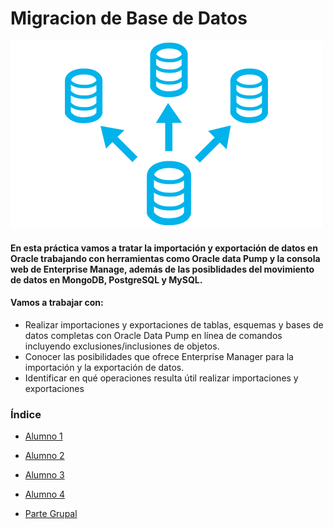 # Migracion de Base de Datos

![Migracion](image/Migracion.png)

#### En esta práctica vamos a tratar la importación y exportación de datos en Oracle trabajando con herramientas como Oracle data Pump y la consola web de Enterprise Manage, además de las posiblidades del movimiento de datos en MongoDB, PostgreSQL y MySQL.


#### Vamos a trabajar con:
* Realizar importaciones y exportaciones de tablas, esquemas y bases de datos completas con Oracle Data Pump en línea de comandos incluyendo exclusiones/inclusiones de objetos.
* Conocer las posibilidades que ofrece Enterprise Manager para la importación y la exportación de datos.
* Identificar en qué operaciones resulta útil realizar importaciones y exportaciones

### Índice

* [Alumno 1]()
  
* [Alumno 2]()

* [Alumno 3]()

* [Alumno 4]()
  
* [Parte Grupal]()